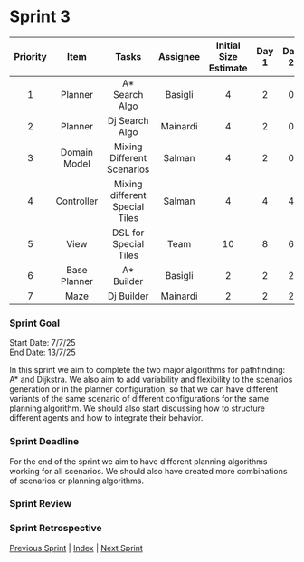 # Sprint 3

| Priority |     Item     |             Tasks              | Assignee | Initial Size Estimate | Day 1 | Day 2 | Day 3 | Day 4 | Day 5 | Day 6 | Day 7 |
|:--------:|:------------:|:------------------------------:|:--------:|:---------------------:|:-----:|:-----:|:-----:|:-----:|:-----:|:-----:|:-----:|
|    1     |   Planner    |         A* Search Algo         | Basigli  |           4           |   2   |   0   |   0   |   0   |   0   |   0   |   0   |
|    2     |   Planner    |         Dj Search Algo         | Mainardi |           4           |   2   |   0   |   0   |   0   |   0   |   0   |   0   |
|    3     | Domain Model |   Mixing Different Scenarios   |  Salman  |           4           |   2   |   0   |   0   |   0   |   0   |   0   |   0   |
|    4     |  Controller  | Mixing different Special Tiles |  Salman  |           4           |   4   |   4   |   2   |   0   |   0   |   0   |   0   |
|    5     |     View     |     DSL for Special Tiles      |   Team   |          10           |   8   |   6   |   4   |   2   |   0   |   0   |   0   |
|    6     | Base Planner |           A* Builder           | Basigli  |           2           |   2   |   2   |   0   |   4   |   4   |   0   |   0   |
|    7     |     Maze     |           Dj Builder           | Mainardi |           2           |   2   |   2   |   0   |   0   |   0   |   0   |   0   |

### Sprint Goal
Start Date: 7/7/25
<br/>
End Date: 13/7/25

In this sprint we aim to complete the two major algorithms for pathfinding: A* and Dijkstra.
We also aim to add variability and flexibility to the scenarios generation or in the planner configuration,
so that we can have different variants of the same scenario of different configurations for the same planning algorithm.
We should also start discussing how to structure different agents and how to integrate their behavior.

### Sprint Deadline
For the end of the sprint we aim to have different planning algorithms working for all scenarios. 
We should also have created more combinations of scenarios or planning algorithms.

### Sprint Review

### Sprint Retrospective

[Previous Sprint](sprint2.md) | [Index](../index.md) | [Next Sprint](sprint4.md)
